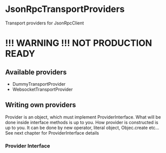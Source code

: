 # JsonRpcTransportProviders

Transport providers for JsonRpcClient

# !!! WARNING !!! NOT PRODUCTION READY

## Available providers

- DummyTransportProvider
- WebsocketTransportProvider

## Writing own providers
Provider is an object, which must implement ProviderInterface.
What will be done inside interface methods is up to you.
How provider is constructed is up to you. It can be done by new operator, literal object, Objec.create etc...
See next chapter for ProviderInterface details

### Provider Interface
